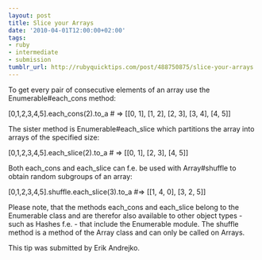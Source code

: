 ```yaml
---
layout: post
title: Slice your Arrays
date: '2010-04-01T12:00:00+02:00'
tags:
- ruby
- intermediate
- submission
tumblr_url: http://rubyquicktips.com/post/488750875/slice-your-arrays
---
```

To get every pair of consecutive elements of an array use the Enumerable#each_cons method:

[0,1,2,3,4,5].each_cons(2).to_a # => [[0, 1], [1, 2], [2, 3], [3, 4], [4, 5]]


The sister method is Enumerable#each_slice which partitions the array into arrays of the specified size:

[0,1,2,3,4,5].each_slice(2).to_a # => [[0, 1], [2, 3], [4, 5]]


Both each_cons and each_slice can f.e. be used with Array#shuffle to obtain random subgroups of an array:

[0,1,2,3,4,5].shuffle.each_slice(3).to_a #=> [[1, 4, 0], [3, 2, 5]]


Please note, that the methods each_cons and each_slice belong to the Enumerable class and are therefor also available to other object types - such as Hashes f.e. - that include the Enumerable module. The shuffle method is a method of the Array class and can only be called on Arrays.

This tip was submitted by Erik Andrejko.
